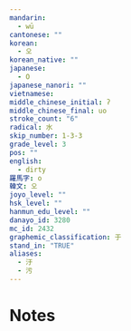 ```yaml
---
mandarin:
  - wū
cantonese: ""
korean:
  - 오
korean_native: ""
japanese:
  - O
japanese_nanori: ""
vietnamese:
middle_chinese_initial: ʔ
middle_chinese_final: uo
stroke_count: "6"
radical: 水
skip_number: 1-3-3
grade_level: 3
pos: ""
english:
  - dirty
羅馬字: o
韓文: 오
joyo_level: ""
hsk_level: ""
hanmun_edu_level: ""
danayo_id: 3280
mc_id: 2432
graphemic_classification: 于
stand_in: "TRUE"
aliases:
  - 汙
  - 污
---
```


# Notes
